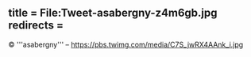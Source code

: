 title = File:Tweet-asabergny-z4m6gb.jpg
redirects =
---

© '''asabergny''' – https://pbs.twimg.com/media/C7S_jwRX4AAnk_i.jpg